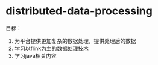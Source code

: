 # distributed-data-processing
目标：

1.  为平台提供更加复杂的数据处理，提供处理后的数据
2.  学习以flink为主的数据处理技术
3.  学习java相关内容

